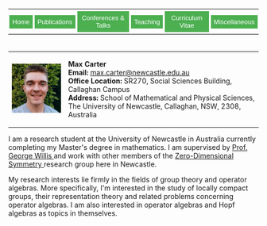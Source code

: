 <html>
<head>
<style>
.button {
  background-color: #4CAF50; /* Green */
  border: none;
  color: white;
  padding: 6px 6px;
  text-align: center;
  text-decoration: none;
  display: inline-block;
  font-size: 13px;
  margin: 4px 2px;
  transition-duration: 0.4s;
  cursor: pointer;
}

.button1 {
  background-color: white; 
  color: black; 
  border: 2px solid #4CAF50;
  border-radius: 8px;
}

.button1:hover {
  background-color: #4CAF50;
  color: white;
}

table, th, td {
  border: 0px solid black;
  border-collapse: collapse;
  margin: 0 auto;
}

.center {
  margin: auto;
  width: 100%;
  border: 3px solid #73AD21;
  padding: 10px;
  text-align: center;
}

</style>
</head>
<body>
 
<div class="center">
<table>
<td style="padding: 0px 0px 0px 0px; border: 0px"> <a href="https://max-carter-math.github.io/"> <button class="button button1"> Home </button> </a> </td>
<td style="padding: 0px 0px 0px 0px; border: 0px"> <a href="./publications.html"> <button class="button button1"> Publications </button> </a> </td>
<td style="padding: 0px 0px 0px 0px; border: 0px"> <a href="./conf_talks.html"> <button class="button button1"> Conferences & Talks </button> </a> </td>
<td style="padding: 0px 0px 0px 0px; border: 0px"> <a href="./teaching.html"> <button class="button button1"> Teaching </button> </a> </td>
<td style="padding: 0px 0px 0px 0px; border: 0px"> <a href="./CV.pdf"> <button class="button button1"> Curriculum Vitae </button> </a> </td>
<td style="padding: 0px 0px 0px 0px; border: 0px"> <a href="./other.html"> <button class="button button1"> Miscellaneous </button> </a> </td>
</table>
</div>

</body>
</html>

<table style="border-collapse: collapse; border: none; padding: 20px 0px 0px 0px">
  
<td style="border: 0px;"> 
    
<img src="./Headshot.jpeg" width="145"> 
    
</td> 
    
<td style="border: 0px;"> 
    
<b> Max Carter </b> <br/> <b> Email: </b> max.carter@newcastle.edu.au <br/> <b> Office Location:</b> SR270, Social Sciences Building, Callaghan Campus <br/> <b>Address:</b> School of Mathematical and Physical Sciences, <br/> The University of Newcastle, Callaghan, NSW, 2308, Australia

</td>

</table>
        
I am a research student at the University of Newcastle in Australia currently completing my Master's degree in mathematics. I am supervised by <a href="https://www.newcastle.edu.au/profile/george-willis#career"> Prof. George Willis </a> and work with other members of the <a href="https://zerodimensional.group/"> Zero-Dimensional Symmetry </a> research group here in Newcastle. 

My research interests lie firmly in the fields of group theory and operator algebras. More specifically, I'm interested in the study of locally compact groups, their representation theory and related problems concerning operator algebras. I am also interested in operator algebras and Hopf algebras as topics in themselves.


